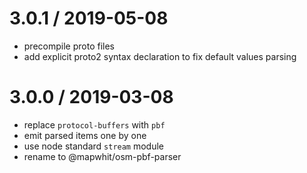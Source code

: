 
3.0.1 / 2019-05-08
==================

 * precompile proto files
 * add explicit proto2 syntax declaration to fix default values parsing

3.0.0 / 2019-03-08
==================

 * replace `protocol-buffers` with `pbf`
 * emit parsed items one by one
 * use node standard `stream` module
 * rename to @mapwhit/osm-pbf-parser
